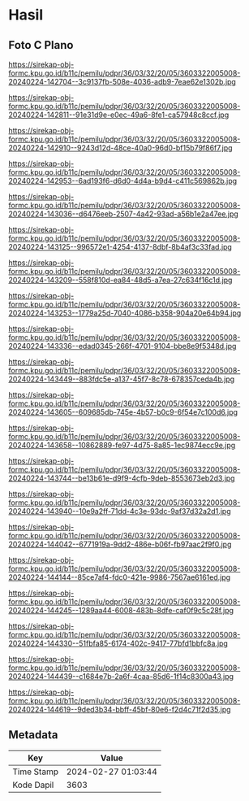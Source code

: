 # Hasil

## Foto C Plano

https://sirekap-obj-formc.kpu.go.id/b11c/pemilu/pdpr/36/03/32/20/05/3603322005008-20240224-142704--3c9137fb-508e-4036-adb9-7eae62e1302b.jpg

https://sirekap-obj-formc.kpu.go.id/b11c/pemilu/pdpr/36/03/32/20/05/3603322005008-20240224-142811--91e31d9e-e0ec-49a6-8fe1-ca57948c8ccf.jpg

https://sirekap-obj-formc.kpu.go.id/b11c/pemilu/pdpr/36/03/32/20/05/3603322005008-20240224-142910--9243d12d-48ce-40a0-96d0-bf15b79f86f7.jpg

https://sirekap-obj-formc.kpu.go.id/b11c/pemilu/pdpr/36/03/32/20/05/3603322005008-20240224-142953--6ad193f6-d6d0-4d4a-b9d4-c411c569862b.jpg

https://sirekap-obj-formc.kpu.go.id/b11c/pemilu/pdpr/36/03/32/20/05/3603322005008-20240224-143036--d6476eeb-2507-4a42-93ad-a56b1e2a47ee.jpg

https://sirekap-obj-formc.kpu.go.id/b11c/pemilu/pdpr/36/03/32/20/05/3603322005008-20240224-143125--996572e1-4254-4137-8dbf-8b4af3c33fad.jpg

https://sirekap-obj-formc.kpu.go.id/b11c/pemilu/pdpr/36/03/32/20/05/3603322005008-20240224-143209--558f810d-ea84-48d5-a7ea-27c634f16c1d.jpg

https://sirekap-obj-formc.kpu.go.id/b11c/pemilu/pdpr/36/03/32/20/05/3603322005008-20240224-143253--1779a25d-7040-4086-b358-904a20e64b94.jpg

https://sirekap-obj-formc.kpu.go.id/b11c/pemilu/pdpr/36/03/32/20/05/3603322005008-20240224-143336--edad0345-266f-4701-9104-bbe8e9f5348d.jpg

https://sirekap-obj-formc.kpu.go.id/b11c/pemilu/pdpr/36/03/32/20/05/3603322005008-20240224-143449--883fdc5e-a137-45f7-8c78-678357ceda4b.jpg

https://sirekap-obj-formc.kpu.go.id/b11c/pemilu/pdpr/36/03/32/20/05/3603322005008-20240224-143605--609685db-745e-4b57-b0c9-6f54e7c100d6.jpg

https://sirekap-obj-formc.kpu.go.id/b11c/pemilu/pdpr/36/03/32/20/05/3603322005008-20240224-143658--10862889-fe97-4d75-8a85-1ec9874ecc9e.jpg

https://sirekap-obj-formc.kpu.go.id/b11c/pemilu/pdpr/36/03/32/20/05/3603322005008-20240224-143744--be13b61e-d9f9-4cfb-9deb-8553673eb2d3.jpg

https://sirekap-obj-formc.kpu.go.id/b11c/pemilu/pdpr/36/03/32/20/05/3603322005008-20240224-143940--10e9a2ff-71dd-4c3e-93dc-9af37d32a2d1.jpg

https://sirekap-obj-formc.kpu.go.id/b11c/pemilu/pdpr/36/03/32/20/05/3603322005008-20240224-144042--6771919a-9dd2-486e-b06f-fb97aac2f9f0.jpg

https://sirekap-obj-formc.kpu.go.id/b11c/pemilu/pdpr/36/03/32/20/05/3603322005008-20240224-144144--85ce7af4-fdc0-421e-9986-7567ae6161ed.jpg

https://sirekap-obj-formc.kpu.go.id/b11c/pemilu/pdpr/36/03/32/20/05/3603322005008-20240224-144245--1289aa44-6008-483b-8dfe-caf0f9c5c28f.jpg

https://sirekap-obj-formc.kpu.go.id/b11c/pemilu/pdpr/36/03/32/20/05/3603322005008-20240224-144330--51fbfa85-6174-402c-9417-77bfd1bbfc8a.jpg

https://sirekap-obj-formc.kpu.go.id/b11c/pemilu/pdpr/36/03/32/20/05/3603322005008-20240224-144439--c1684e7b-2a6f-4caa-85d6-1f14c8300a43.jpg

https://sirekap-obj-formc.kpu.go.id/b11c/pemilu/pdpr/36/03/32/20/05/3603322005008-20240224-144619--9ded3b34-bbff-45bf-80e6-f2d4c71f2d35.jpg


## Metadata

| Key        | Value               |
| ---------- | ------------------- |
| Time Stamp | 2024-02-27 01:03:44 |
| Kode Dapil | 3603                |



